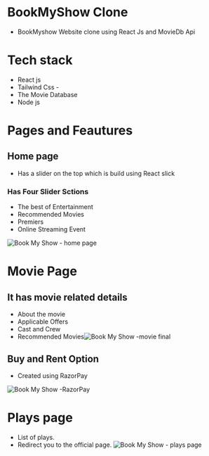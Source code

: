 # BookMyShow Clone
- BookMyshow Website clone using React Js and MovieDb Api
# Tech stack
- React js
- Tailwind Css -
- The Movie Database
- Node js
# Pages and Feautures
## Home page
- Has a slider on the top which is build using React slick
### Has Four Slider Sctions
- The best of Entertainment
- Recommended Movies
- Premiers
- Online Streaming Event

![Book My Show - home page](https://user-images.githubusercontent.com/71335076/202128653-01a1b688-bec4-4956-a0f5-716359320b1d.png)

# Movie Page 
##  It has movie related details
- About the movie
- Applicable Offers
- Cast and Crew
- Recommended Movies![Book My Show -movie final](https://user-images.githubusercontent.com/71335076/202134531-5fc632a1-06fc-4ae6-98fc-852a4291ba04.png)


## Buy and Rent Option 
- Created using RazorPay

![Book My Show -RazorPay](https://user-images.githubusercontent.com/71335076/202131038-13a78221-1d3b-458f-9f1c-fbd37997a84a.png)

# Plays page 
- List of plays.
- Redirect you to the official page.
![Book My Show - plays page](https://user-images.githubusercontent.com/71335076/202131860-24d86652-3b38-4ddb-a14f-0b5ae5e81702.png)
